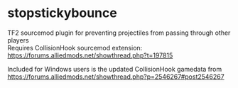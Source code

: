 # stopstickybounce

TF2 sourcemod plugin for preventing projectiles from passing through other players  
Requires CollisionHook sourcemod extension: https://forums.alliedmods.net/showthread.php?t=197815

Included for Windows users is the updated CollisionHook gamedata from https://forums.alliedmods.net/showthread.php?p=2546267#post2546267
